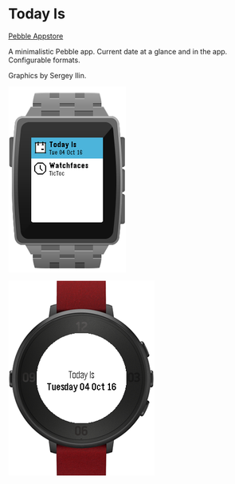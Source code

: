 # Today Is

[Pebble Appstore](https://apps.getpebble.com/en_US/application/57f1dc9405e4b1be61000122)


A minimalistic Pebble app. Current date at a glance and in the app.
Configurable formats.


Graphics by Sergey Ilin.

![AppGlance Screenshot](screenshots/app_glance_square_steel_silver.png)


![Window Screenshot](screenshots/app_round_red.png)

